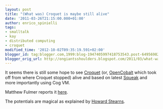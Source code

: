 ```yaml
---
layout: post
title: "(What was) Croquet is maybe still alive"
date: '2011-03-26T21:15:00.000+01:00'
author: enrico_spinielli
tags:
- smalltalk
- kay
- distributed computing
- croquet
modified_time: '2012-10-02T09:35:19.591+02:00'
blogger_id: tag:blogger.com,1999:blog-1947405997418753543.post-6495698211884574537
blogger_orig_url: http://ongiantsshoulders.blogspot.com/2011/03/what-was-croquet-is-maybe-still-alive.html
---
```


It seems there is still some hope to see [Croquet](http://www.opencroquet.org/) (or, [OpenCobalt](http://www.opencobalt.org/) which took off from where Croquet stopped) alive and based on latest [Squeak](http://www.squeak.org/) and more importantly using Cog VM.

Matthew Fulmer reports it [here](http://lists.squeakfoundation.org/pipermail/squeak-dev/2011-March/158209.html).

The potentials are magical as explained by [Howard Stearns](http://inventing-the-future.wetmachine.com/content/controlling-time-teatime).